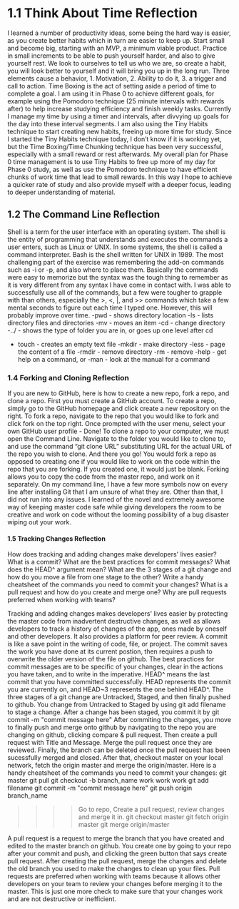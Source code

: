 # 1.1 Think About Time Reflection
I learned a number of productivity ideas, some being the hard way is easier, as you create better habits which in turn are easier to keep up.  Start small and become big, starting with an MVP, a minimum viable product.  Practice in small increments to be able to push yourself harder, and also to give yourself rest.  We look to ourselves to tell us who we are, so create a habit, you will look better to yourself and it will bring you up in the long run.  Three elements cause a behavior, 1. Motivation, 2. Ability to do it, 3. a trigger and call to action.
  Time Boxing is the act of setting aside a period of time to complete a goal.  I am using it in Phase 0 to achieve different goals, for example using the Pomodoro technique (25 minute intervals with rewards after) to help increase studying efficiency and finish weekly tasks.
  Currently I manage my time by using a timer and intervals, after divvying up goals for the day into these interval segments.  I am also using the Tiny Habits technique to start creating new habits, freeing up more time for study.  Since I started the Tiny Habits technique today, I don’t know if it is working yet, but the Time Boxing/Time Chunking technique has been very successful, especially with a small reward or rest afterwards.
  My overall plan for Phase 0 time management is to use Tiny Habits to free up more of my day for Phase 0 study, as well as use the Pomodoro technique to have efficient chunks of work time that lead to small rewards.  In this way I hope to achieve a quicker rate of study and also provide myself with a deeper focus, leading to deeper understanding of material.

## 1.2 The Command Line Reflection
Shell is a term for the user interface with an operating system.  The shell is the entity of programming that understands and executes the commands a user enters, such as Linux or UNIX.  In some systems, the shell is called a command interpreter.  Bash is the shell written for UNIX in 1989.
  The most challenging part of the exercise was remembering the add-on commands such as -i or -p, and also where to place them.  Basically the commands were easy to memorize but the syntax was the tough thing to remember as it is very different from any syntax I have come in contact with.
  I was able to successfully use all of the commands, but a few were tougher to grapple with than others, especially the >, <, |, and >> commands which take a few mental seconds to figure out each time I typed one.  However, this will probably improve over time.
  -pwd - shows directory location
  -ls - lists directory files and directories
  -mv - moves an item
  -cd - change directory
  -../ - shows the type of folder you are in, or goes up one level after cd
  - touch - creates an empty text file
  -mkdir - make directory
  -less - page the content of a file
  -rmdir - remove directory
  -rm - remove
  -help - get help on a command, or -man - look at the manual for a command

### 1.4 Forking and Cloning Reflection
  If you are new to GitHub, here is how to create a new repo, fork a repo, and clone a repo.  First you must create a GitHub account.  To create a repo, simply go to the GitHub homepage and click create a new repository on the right.  To fork a repo, navigate to the repo that you would like to fork and click fork on the top right.  Once prompted with the user menu, select your own GitHub user profile - Done! To clone a repo to your computer, we must open the Command Line.  Navigate to the folder you would like to clone to, and use the command “git clone URL” substituting URL for the actual URL of the repo you wish to clone. And there you go!
  You would fork a repo as opposed to creating one if you would like to work on the code within the repo that you are forking.  If you created one, it would just be blank.  Forking allows you to copy the code from the master repo, and work on it separately.
  On my command line, I have a few more symbols now on every line after installing Git that I am unsure of what they are.  Other than that, I did not run into any issues.  I learned of the novel and extremely awesome way of keeping master code safe while giving developers the room to be creative and work on code without the looming possibility of a bug disaster wiping out your work.

  #### 1.5 Tracking Changes Reflection
How does tracking and adding changes make developers' lives easier?
What is a commit?
What are the best practices for commit messages?
What does the HEAD^ argument mean?
What are the 3 stages of a git change and how do you move a file from one stage to the other?
Write a handy cheatsheet of the commands you need to commit your changes?
What is a pull request and how do you create and merge one?
Why are pull requests preferred when working with teams?

Tracking and adding changes makes developers' lives easier by protecting the master code from inadvertent destructive changes, as well as allows developers to track a history of changes of the app, ones made by oneself and other developers.  It also provides a platform for peer review.
A commit is like a save point in the writing of code, file, or project.  The commit saves the work you have done at its current postion, then requires a push to overwrite the older version of the file on github.
The best practices for commit messages are to be specific of your changes, clear in the actions you have taken, and to write in the imperative.
HEAD^ means the last commit that you have committed successfully. HEAD represents the commit you are currently on, and HEAD~3 represents the one behind HEAD^.
The three stages of a git change are Untracked, Staged, and then finally pushed to github.  You change from Untracked to Staged by using
git add filename
to stage a change. After a change has been staged, you commit it by
git commit -m "commit message here"
After commiting the changes, you move to finally push and merge onto github by navigating to the repo you are changing on github, clicking compare & pull request.  Then create a pull request with Title and Message.  Merge the pull request once they are reviewed.  Finally, the branch can be deleted once the pull request has been sucessfully merged and closed.  After that, checkout master on your local network, fetch the origin master and merge the origin/master.
Here is a handy cheatsheet of the commands you need to commit your changes:
git master
git pull
git checkout -b branch_name
work work work
git add filename
git commit -m "commit message here"
git push origin branch_name
>>>> Go to repo, Create a pull request, review changes and merge it in.
git checkout master
git fetch origin master
git merge origin/master

A pull request is a request to merge the branch that you have created and edited to the master branch on github.  You create one by going to your repo after your commit and push, and clicking the green button that says create pull request.  After creating the pull request, merge the changes and delete the old branch you used to make the changes to clean up your files.
Pull requests are preferred when working with teams because it allows other developers on your team to review your changes before merging it to the master.  This is just one more check to make sure that your changes work and are not destructive or inefficient.
